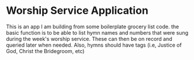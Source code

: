 # Worship Service Application
This is an app I am building from some boilerplate grocery list code. the basic function is to be able to list hymn names and numbers that were sung during the week's worship service. These can then be on record and queried later when needed. Also, hymns should have tags (i.e, Justice of God, Christ the Bridegroom, etc)
